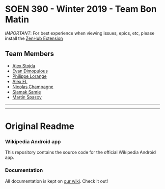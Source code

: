 # SOEN 390 - Winter 2019 - Team Bon Matin
*IMPORTANT*: For best experience when viewing issues, epics, etc, please install the [ZenHub Extension](https://www.zenhub.com/)


## Team Members
- [Alex Stojda](http://gitub.com/alexstojda)
- [Evan Dimopulous](http://gitub.com/EvanDime)
- [Philippe Lorange](http://gitub.com/philippelorange)
- [Alex FL](http://gitub.com/cyberunner23)
- [Nicolas Champagne](http://gitub.com/NicoChampagne)
- [Siamak Samie](http://gitub.com/SiamakSamie)
- [Martin Spasov](http://gitub.com/martinspasov)

---
---

# Original Readme

### Wikipedia Android app

This repository contains the source code for the official Wikipedia Android app.

### Documentation

All documentation is kept on [our wiki](https://www.mediawiki.org/wiki/Wikimedia_Apps/Team/Wikipedia_Android_app_hacking). Check it out!
